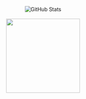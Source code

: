 <div align="center">
  <img src="https://github-readme-stats.vercel.app/api?username=qbixxx&show_icons=true&theme=midnight-purple" alt="GitHub Stats">
  <br><br>
  <img src="https://media.giphy.com/media/26BRuo6sLetdllPAQ/giphy.gif" width="200">
</div>
